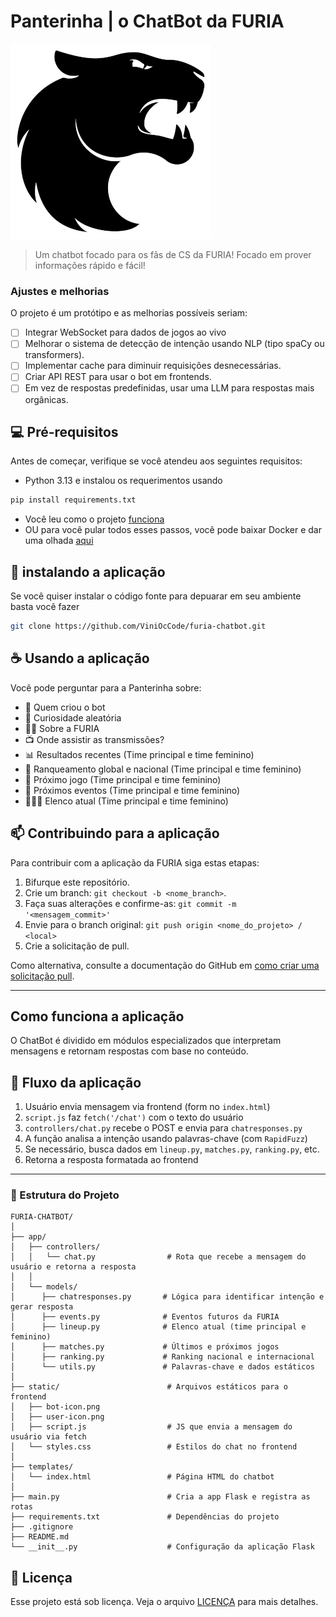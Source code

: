 # Panterinha | o ChatBot da FURIA

<img src="app/static/bot-icon.png" alt="Panterinha">

> Um chatbot focado para os fãs de CS da FURIA! Focado em prover informações rápido e fácil!

### Ajustes e melhorias

O projeto é um protótipo e as melhorias possíveis seriam:

- [ ] Integrar WebSocket para dados de jogos ao vivo
- [ ] Melhorar o sistema de detecção de intenção usando NLP (tipo spaCy ou transformers).
- [ ] Implementar cache para diminuir requisições desnecessárias.
- [ ] Criar API REST para usar o bot em frontends.
- [ ] Em vez de respostas predefinidas, usar uma LLM para respostas mais orgânicas.

## 💻 Pré-requisitos

Antes de começar, verifique se você atendeu aos seguintes requisitos:

- Python 3.13 e instalou os requerimentos usando 
```bash
pip install requirements.txt
```
- Você leu como o projeto [funciona](#como-funciona-a-aplicação)
- OU para você pular todos esses passos, você pode baixar Docker e dar uma olhada [aqui](README.docker.md)


## 🚀 instalando a aplicação

Se você quiser instalar o código fonte para depuarar em seu ambiente basta você fazer

```bash
git clone https://github.com/ViniOcCode/furia-chatbot.git
```

## ☕ Usando a aplicação

Você pode perguntar para a Panterinha sobre:
 - 🤖 Quem criou o bot
 - 🎲 Curiosidade aleatória
 - 🐱‍👤 Sobre a FURIA
 - 📺 Onde assistir as transmissões?
 - 📊 Resultados recentes (Time principal e time feminino)
 - 🥇 Ranqueamento global e nacional (Time principal e time feminino)
 - 🎯 Próximo jogo (Time principal e time feminino)
 - 📅 Próximos eventos (Time principal e time feminino)
 - 🧑‍🤝‍🧑 Elenco atual (Time principal e time feminino)

## 📫 Contribuindo para a aplicação

Para contribuir com a aplicação da FURIA siga estas etapas:

1. Bifurque este repositório.
2. Crie um branch: `git checkout -b <nome_branch>`.
3. Faça suas alterações e confirme-as: `git commit -m '<mensagem_commit>'`
4. Envie para o branch original: `git push origin <nome_do_projeto> / <local>`
5. Crie a solicitação de pull.

Como alternativa, consulte a documentação do GitHub em [como criar uma solicitação pull](https://help.github.com/en/github/collaborating-with-issues-and-pull-requests/creating-a-pull-request).

---

## Como funciona a aplicação

O ChatBot é dividido em módulos especializados que interpretam mensagens e retornam respostas com base no conteúdo.

## 🔁 Fluxo da aplicação 

1. Usuário envia mensagem via frontend (form no `index.html`)
2. `script.js` faz `fetch('/chat')` com o texto do usuário
3. `controllers/chat.py` recebe o POST e envia para `chatresponses.py`
4. A função analisa a intenção usando palavras-chave (com `RapidFuzz`)
5. Se necessário, busca dados em `lineup.py`, `matches.py`, `ranking.py`, etc.
6. Retorna a resposta formatada ao frontend

---

### 📁 Estrutura do Projeto
```
FURIA-CHATBOT/
│
├── app/
│   ├── controllers/
│   │   └── chat.py                # Rota que recebe a mensagem do usuário e retorna a resposta
│   │
│   └── models/
│      ├── chatresponses.py       # Lógica para identificar intenção e gerar resposta
│      ├── events.py              # Eventos futuros da FURIA
│      ├── lineup.py              # Elenco atual (time principal e feminino)
│      ├── matches.py             # Últimos e próximos jogos
│      ├── ranking.py             # Ranking nacional e internacional
│      └── utils.py               # Palavras-chave e dados estáticos
│
├── static/                        # Arquivos estáticos para o frontend
│   ├── bot-icon.png
│   ├── user-icon.png
│   ├── script.js                  # JS que envia a mensagem do usuário via fetch
│   └── styles.css                 # Estilos do chat no frontend
│
├── templates/
│   └── index.html                 # Página HTML do chatbot
│
├── main.py                        # Cria a app Flask e registra as rotas
├── requirements.txt               # Dependências do projeto
├── .gitignore
├── README.md
└── __init__.py                    # Configuração da aplicação Flask
``` 

## 📝 Licença
Esse projeto está sob licença. Veja o arquivo [LICENÇA](LICENSE) para mais detalhes.
